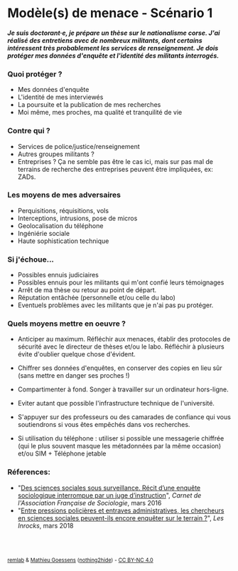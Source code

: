 # Modèle(s) de menace - Scénario 1


***Je suis doctorant·e, je prépare un thèse sur le nationalisme corse. J'ai réalisé
des entretiens avec de nombreux militants, dont certains intéressent très
probablement les services de renseignement. Je dois protéger mes données
d'enquête et l'identité des militants interrogés.***


### Quoi protéger ?
- Mes données d'enquête
- L'identité de mes interviewés
- La poursuite et la publication de mes recherches
- Moi même, mes proches, ma qualité et tranquilité de vie

### Contre qui ?
- Services de police/justice/renseignement
- Autres groupes militants ?
- Entreprises ? Ça ne semble pas être le cas ici, mais sur pas mal de terrains de recherche des entreprises peuvent être impliquées, ex: ZADs.

### Les moyens de mes adversaires
- Perquisitions, réquisitions, vols
- Interceptions, intrusions, pose de micros
- Geolocalisation du téléphone
- Ingéniérie sociale
- Haute sophistication technique

### Si j'échoue...
- Possibles ennuis judiciaires
- Possibles ennuis pour les militants qui m'ont confié leurs témoignages
- Arrêt de ma thèse ou retour au point de départ.
- Réputation entâchée (personnelle et/ou celle du labo)
- Eventuels problèmes avec les militants que je n'ai pas pu protéger.


### Quels moyens mettre en oeuvre ?
- Anticiper au maximum. Réfléchir aux menaces, établir des protocoles de sécurité avec le directeur de thèses et/ou le labo. Réfléchir à plusieurs évite d'oublier quelque chose d'évident.

- Chiffrer ses données d'enquêtes, en conserver des copies en lieu sûr (sans mettre en 	danger ses proches !)

- Compartimenter à fond. Songer à travailler sur un ordinateur hors-ligne.

- Eviter autant que possible l'infrastructure technique de l'université.

- S'appuyer sur des professeurs ou des camarades de confiance qui vous soutiendrons si vous êtes empêchés dans vos recherches.

- Si utilisation du téléphone : utiliser si possible une messagerie chiffrée (qui le plus souvent masque les métadonnées par la même occasion) et/ou SIM + Téléphone jetable

### Réferences:
- "[Des sciences sociales sous surveillance. Récit d’une enquête sociologique interrompue par un juge d’instruction](https://afs.hypotheses.org/108)", *Carnet de l'Association Française de Sociologie*, mars 2016
- "[Entre pressions policières et entraves administratives, les chercheurs en sciences sociales peuvent-ils encore enquêter sur le terrain ?](https://www.lesinrocks.com/2018/03/22/actualite/actualite/entre-pressions-policieres-et-entraves-administratives-les-chercheurs-en-sciences-sociales-peuvent-ils-encore-enqueter-sur-le-terrain/)", *Les Inrocks*, mars 2018


<br><br>
<p><small><a href="https://r3mlab.github.io">remlab</a> & <a href="http://mathieu.goessens.fr/formation/">Mathieu Goessens</a> (<a href="https://nothing2hide.org">nothing2hide</a>) - <a href="https://creativecommons.org/licenses/by-nc/4.0/">CC BY-NC 4.0</a></small></p>
